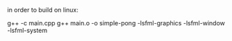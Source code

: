 in order to build on linux: 

g++ -c main.cpp
g++ main.o -o simple-pong -lsfml-graphics -lsfml-window -lsfml-system